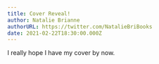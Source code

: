 ```yaml
---
title: Cover Reveal!
author: Natalie Brianne
authorURL: https://twitter.com/NatalieBriBooks
date: 2021-02-22T18:30:00.000Z
---
```

I really hope I have my cover by now.